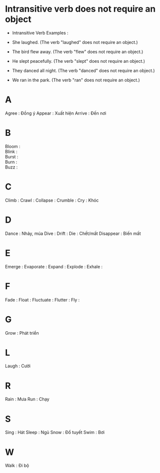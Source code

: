# Intransitive verb does not require an object
* Intransitive Verb Examples        :

- She laughed. (The verb "laughed" does not require an object.)

- The bird flew away. (The verb "flew" does not require an object.)

- He slept peacefully. (The verb "slept" does not require an object.)

- They danced all night. (The verb "danced" does not require an object.)

- We ran in the park. (The verb "ran" does not require an object.)

# A
Agree       :	Đồng ý
Appear      :	Xuất hiện
Arrive      :	Đến nơi

# B
Bloom       :   
Blink       :   
Burst       :   
Burn        :   
Buzz        :   

# C
Climb       :
Crawl       :
Collapse    :
Crumble     :
Cry         :	Khóc

# D
Dance       :   Nhảy, múa
Dive        :
Drift       :
Die         :	Chết/mất
Disappear   :	Biến mất

# E
Emerge      :
Evaporate   :
Expand      :
Explode     :
Exhale      :

# F
Fade        :
Float       :
Fluctuate   :
Flutter     :
Fly         :

# G
Grow        :	Phát triển

# L
Laugh       :	Cười

# R
Rain        :	Mưa
Run         :	Chạy

# S
Sing        :	Hát
Sleep       :	Ngủ
Snow        :   Đổ tuyết
Swim        :   Bơi

# W
Walk        :	Đi bộ

